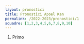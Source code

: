 ```yaml
---
layout: pronostici
title: Pronostici Apoel Kan
permalink: /2022-2023/pronostici/1
squadre: [1,2,3,4,5,6,7,8,9,10]
---
```


<ol>
    <li>Primo</li>
</ol>